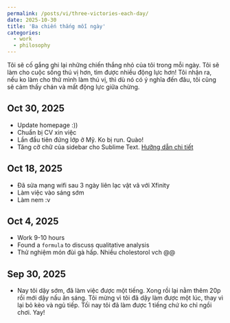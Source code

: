 ```yaml
---
permalink: /posts/vi/three-victories-each-day/
date: 2025-10-30
title: 'Ba chiến thắng mỗi ngày'
categories:
  - work
  - philosophy
---
```


Tôi sẽ cố gắng ghi lại những chiến thắng nhỏ của tôi trong mỗi ngày. 
Tôi sẽ làm cho cuộc sống thú vị hơn, tìm được nhiều động lực hơn!
Tôi nhận ra, nếu ko làm cho thứ mình làm thú vị, thì dù nó có ý nghĩa đến đâu, tôi cũng sẽ cảm thấy chán và mất động lực giữa chừng.

## Oct 30, 2025
* Update homepage :))
* Chuẩn bị CV xin việc
* Lần đầu tiên đứng lớp ở Mỹ. Ko bị run. Quào!
* Tăng cỡ chữ của sidebar cho Sublime Text. [Hưỡng dẫn chi tiết](https://forum.sublimetext.com/t/increase-side-of-the-ui-menus-folders-etc/46704/2 )

## Oct 18, 2025
* Đã sửa mạng wifi sau 3 ngày liên lạc vật vã với Xfinity
* Làm việc vào sáng sớm
* Làm nem :v


## Oct 4, 2025
* Work 9-10 hours
* Found a `formula` to discuss qualitative analysis
* Thử nghiệm món đùi gà hấp. Nhiều cholestorol vch @@


## Sep 30, 2025
* Nay tôi dậy sớm, đã làm việc được một tiếng. Xong rồi lại nằm thêm 20p rồi mới dậy nấu ăn sáng. Tôi mừng vì tôi đã dậy làm được một lúc, thay vì lại bỏ kèo và ngủ tiếp. Tối nay tôi đã làm được 1 tiếng chứ ko chỉ ngồi chơi. Yay!
